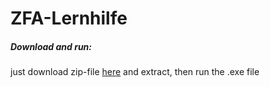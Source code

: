 # ZFA-Lernhilfe

##### Download and run:
just download zip-file [here](/export/) and extract, then run the .exe file